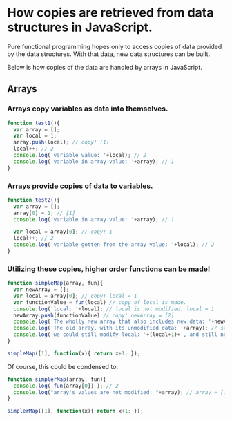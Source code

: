 # How copies are retrieved from data structures in JavaScript.
Pure functional programming hopes only to access copies of data provided by the data structures. With that data, new data structures can be built. 

Below is how copies of the data are handled by arrays in JavaScript.

## Arrays
### Arrays copy variables as data into themselves.
```javascript
function test1(){
  var array = [];
  var local = 1;
  array.push(local); // copy! [1]
  local++; // 2
  console.log('variable value: '+local); // 2
  console.log('variable in array value: '+array); // 1
}
```

### Arrays provide copies of data to variables.
```javascript
function test2(){
  var array = [];
  array[0] = 1; // [1]
  console.log('variable in array value: '+array); // 1

  var local = array[0]; // copy! 1
  local++; // 2
  console.log('variable gotten from the array value: '+local); // 2
}
```

### Utilizing these copies, higher order functions can be made!
```javascript
function simpleMap(array, fun){
  var newArray = [];
  var local = array[0]; // copy! local = 1
  var functionValue = fun(local) // copy of local is made.
  console.log('local: '+local); // local is not modified. local = 1
  newArray.push(functionValue) // copy! newArray = [2]
  console.log('The wholly new array that also includes new data: '+newArray); // 2
  console.log('The old array, with its unmodified data: '+array); // still 1
  console.log('we could still modify local: '+(local+1)+', and still not modify array: '+array);
}

simpleMap([1], function(x){ return x+1; });
```

Of course, this could be condensed to:
```javascript
function simplerMap(array, fun){
  console.log( fun(array[0]) ); // 2
  console.log("array's values are not modified: "+array); // array = [1];
}

simplerMap([1], function(x){ return x+1; });
```